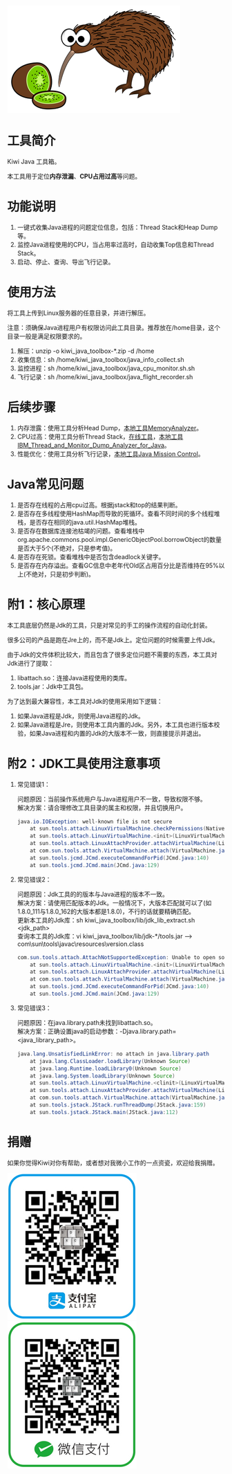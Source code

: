 ![kiwi and kiwi bird](images/kiwi_and_kiwi_bird.png)  

# 工具简介  

Kiwi Java 工具箱。  

本工具用于定位**内存泄漏**、**CPU占用过高**等问题。  

# 功能说明  

1. 一键式收集Java进程的问题定位信息，包括：Thread Stack和Heap Dump等。  
2. 监控Java进程使用的CPU，当占用率过高时，自动收集Top信息和Thread Stack。  
3. 启动、停止、查询、导出飞行记录。  

# 使用方法  

将工具上传到Linux服务器的任意目录，并进行解压。  

注意：须确保Java进程用户有权限访问此工具目录。推荐放在/home目录，这个目录一般是满足权限要求的。  

1. 解压：unzip -o kiwi_java_toolbox-*.zip -d /home  
2. 收集信息：sh /home/kiwi_java_toolbox/java_info_collect.sh  
3. 监控进程：sh /home/kiwi_java_toolbox/java_cpu_monitor.sh.sh  
4. 飞行记录：sh /home/kiwi_java_toolbox/java_flight_recorder.sh  

# 后续步骤  

1. 内存泄露：使用工具分析Head Dump，[本地工具MemoryAnalyzer](http://www.eclipse.org/mat)。  
2. CPU过高：使用工具分析Thread Stack，[在线工具](http://gceasy.io/index.jsp)，[本地工具IBM_Thread_and_Monitor_Dump_Analyzer_for_Java](https://www.ibm.com/developerworks/community/groups/service/html/communitystart?communityUuid=2245aa39-fa5c-4475-b891-14c205f7333c)。  
3. 性能优化：使用工具分析飞行记录，[本地工具Java Mission Control](http://www.oracle.com/technetwork/java/javaseproducts/mission-control/index.html)。  

# Java常见问题  

1. 是否存在线程的占用cpu过高。根据jstack和top的结果判断。  
2. 是否存在多线程使用HashMap而导致的死循环。查看不同时间的多个线程堆栈，是否存在相同的java.util.HashMap堆栈。  
3. 是否存在数据库连接池枯竭的问题。查看堆栈中org.apache.commons.pool.impl.GenericObjectPool.borrowObject的数量是否大于5个(不绝对，只是参考值)。  
4. 是否存在死锁。查看堆栈中是否包含deadlock关键字。  
5. 是否存在内存溢出。查看GC信息中老年代Old区占用百分比是否维持在95%以上(不绝对，只是初步判断)。  

# 附1：核心原理  

本工具底层仍然是Jdk的工具，只是对常见的手工的操作流程的自动化封装。  

很多公司的产品是跑在Jre上的，而不是Jdk上。定位问题的时候需要上传Jdk。  

由于Jdk的文件体积比较大，而且包含了很多定位问题不需要的东西，本工具对Jdk进行了提取：  

1. libattach.so：连接Java进程使用的类库。  
2. tools.jar：Jdk中工具包。  

为了达到最大兼容性，本工具对Jdk的使用采用如下逻辑：  

1. 如果Java进程是Jdk，则使用Java进程的Jdk。  
2. 如果Java进程是Jre，则使用本工具内置的Jdk。另外，本工具也进行版本校验，如果Java进程和内置的Jdk的大版本不一致，则直接提示并退出。  

# 附2：JDK工具使用注意事项  

1. 常见错误1：  

    问题原因：当前操作系统用户与Java进程用户不一致，导致权限不够。  
    解决方案：请合理修改工具目录的属主和权限，并且切换用户。  

    ```java  
    java.io.IOException: well-known file is not secure  
        at sun.tools.attach.LinuxVirtualMachine.checkPermissions(Native Method)  
        at sun.tools.attach.LinuxVirtualMachine.<init>(LinuxVirtualMachine.java:117)  
        at sun.tools.attach.LinuxAttachProvider.attachVirtualMachine(LinuxAttachProvider.java:63)  
        at com.sun.tools.attach.VirtualMachine.attach(VirtualMachine.java:213)  
        at sun.tools.jcmd.JCmd.executeCommandForPid(JCmd.java:140)  
        at sun.tools.jcmd.JCmd.main(JCmd.java:129)  
    ```  

2. 常见错误2：  

    问题原因：Jdk工具的的版本与Java进程的版本不一致。  
    解决方案：请使用匹配版本的Jdk。一般情况下，大版本匹配就可以了(如1.8.0_111与1.8.0_162的大版本都是1.8.0)，不行的话就要精确匹配。  
    更新本工具的Jdk库：sh kiwi_java_toolbox/lib/jdk_lib_extract.sh <jdk_path>  
    查询本工具的Jdk库：vi kiwi_java_toolbox/lib/jdk-*/tools.jar --> com\sun\tools\javac\resources\version.class  

    ```java  
    com.sun.tools.attach.AttachNotSupportedException: Unable to open socket file: target process not responding or HotSpot VM not loaded  
        at sun.tools.attach.LinuxVirtualMachine.<init>(LinuxVirtualMachine.java:106)  
        at sun.tools.attach.LinuxAttachProvider.attachVirtualMachine(LinuxAttachProvider.java:63)  
        at com.sun.tools.attach.VirtualMachine.attach(VirtualMachine.java:213)  
        at sun.tools.jcmd.JCmd.executeCommandForPid(JCmd.java:140)  
        at sun.tools.jcmd.JCmd.main(JCmd.java:129)  
    ```  

3. 常见错误3：  

    问题原因：在java.library.path未找到libattach.so。  
    解决方案：正确设置java的启动参数：-Djava.library.path=<java_library_path>。  

    ```java  
    java.lang.UnsatisfiedLinkError: no attach in java.library.path  
        at java.lang.ClassLoader.loadLibrary(Unknown Source)  
        at java.lang.Runtime.loadLibrary0(Unknown Source)  
        at java.lang.System.loadLibrary(Unknown Source)  
        at sun.tools.attach.LinuxVirtualMachine.<clinit>(LinuxVirtualMachine.java:336)  
        at sun.tools.attach.LinuxAttachProvider.attachVirtualMachine(LinuxAttachProvider.java:63)  
        at com.sun.tools.attach.VirtualMachine.attach(VirtualMachine.java:213)  
        at sun.tools.jstack.JStack.runThreadDump(JStack.java:159)  
        at sun.tools.jstack.JStack.main(JStack.java:112)  
    ```  

# 捐赠  

如果你觉得Kiwi对你有帮助，或者想对我微小工作的一点资瓷，欢迎给我捐赠。  

<img src="images/qrcode_alipay.jpg"><img src="images/qrcode_wechat.jpg">  
